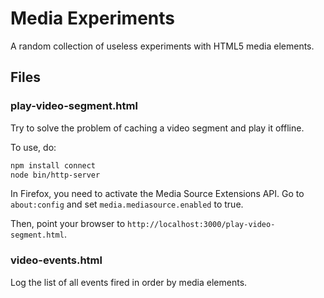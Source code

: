 # Media Experiments

A random collection of useless experiments with HTML5 media elements.

## Files

### play-video-segment.html

Try to solve the problem of caching a video segment and play it offline.

To use, do:
```bash
npm install connect
node bin/http-server
```

In Firefox, you need to activate the Media Source Extensions API. Go to `about:config` and set
`media.mediasource.enabled` to true.

Then, point your browser to `http://localhost:3000/play-video-segment.html`.

### video-events.html

Log the list of all events fired in order by media elements.
